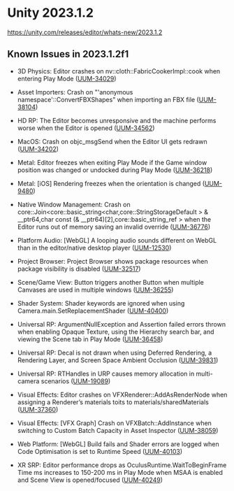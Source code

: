 # Unity 2023.1.2

https://unity.com/releases/editor/whats-new/2023.1.2

## Known Issues in 2023.1.2f1



*   3D Physics: Editor crashes on nv::cloth::FabricCookerImpl::cook when entering Play Mode ([UUM-34029](https://issuetracker.unity3d.com/issues/editor-crashes-on-nv-cloth-fabriccookerimpl-cook-when-entering-play-mode))
    
*   Asset Importers: Crash on "'anonymous namespace'::ConvertFBXShapes" when importing an FBX file ([UUM-38104](https://issuetracker.unity3d.com/issues/crash-on-anonymous-namespace-convertfbxshapes-when-importing-an-fbx-file))
    
*   HD RP: The Editor becomes unresponsive and the machine performs worse when the Editor is opened ([UUM-34562](https://issuetracker.unity3d.com/issues/the-editor-becomes-unresponsive-and-the-machine-performs-worse-when-the-editor-is-opened))
    
*   MacOS: Crash on objc\_msgSend when the Editor UI gets redrawn ([UUM-34202](https://issuetracker.unity3d.com/issues/macos-crash-on-objc-msgsend-when-ui-gets-redrawn))
    
*   Metal: Editor freezes when exiting Play Mode if the Game window position was changed or undocked during Play Mode ([UUM-36218](https://issuetracker.unity3d.com/issues/editor-freezes-when-exiting-play-mode-if-the-game-window-position-was-changed-or-undocked-during-play-mode))
    
*   Metal: \[iOS\] Rendering freezes when the orientation is changed ([UUM-9480](https://issuetracker.unity3d.com/issues/ios-rendering-freezes-when-the-orientation-is-changed))
    
*   Native Window Management: Crash on core::Join<core::basic\_string<char,core::StringStorageDefault > & \_\_ptr64,char const (& \_\_ptr64)\[2\],core::basic\_string\_ref > when the Editor runs out of memory saving an invalid override ([UUM-36776](https://issuetracker.unity3d.com/issues/crash-on-core-join-core-basic-string-char-core-stringstoragedefault-and-ptr64-char-const-and-ptr64-2-core-basic-string-ref-when-the-editor-runs-out-of-memory-saving-an-invalid-override))
    
*   Platform Audio: \[WebGL\] A looping audio sounds different on WebGL than in the editor/native desktop player ([UUM-12530](https://issuetracker.unity3d.com/issues/webgl-a-looping-audio-sounds-different-on-webgl-than-in-the-editor-slash-native-desktop-player))
    
*   Project Browser: Project Browser shows package resources when package visibility is disabled ([UUM-32517](https://issuetracker.unity3d.com/issues/project-browser-shows-package-resources-when-package-visibility-is-disabled))
    
*   Scene/Game View: Button triggers another Button when multiple Canvases are used in multiple windows ([UUM-36255](https://issuetracker.unity3d.com/issues/button-triggers-another-button-when-multiple-canvases-are-used-in-multiple-windows))
    
*   Shader System: Shader keywords are ignored when using Camera.main.SetReplacementShader ([UUM-40400](https://issuetracker.unity3d.com/issues/shader-keywords-are-ignored-when-using-camera-dot-main-dot-setreplacementshader))
    
*   Universal RP: ArgumentNullException and Assertion failed errors thrown when enabling Opaque Texture, using the Hierarchy search bar, and viewing the Scene tab in Play Mode ([UUM-36458](https://issuetracker.unity3d.com/issues/argumentnullexception-and-assertion-failed-errors-thrown-when-enabling-opaque-texture-using-the-hierarchy-search-bar-and-viewing-the-scene-tab-in-play-mode))
    
*   Universal RP: Decal is not drawn when using Deferred Rendering, a Rendering Layer, and Screen Space Ambient Occlusion ([UUM-39831](https://issuetracker.unity3d.com/issues/decal-is-not-drawn-when-using-deferred-rendering-a-rendering-layer-and-screen-space-ambient-occlusion))
    
*   Universal RP: RTHandles in URP causes memory allocation in multi-camera scenarios ([UUM-19089](https://issuetracker.unity3d.com/issues/urp-memory-leak-when-in-play-mode))
    
*   Visual Effects: Editor crashes on VFXRenderer::AddAsRenderNode when assigning a Renderer’s materials toits to materials/sharedMaterials ([UUM-37360](https://issuetracker.unity3d.com/issues/editor-crashes-on-vfxrenderer-addasrendernode-when-assigning-a-renderers-materials-toits-to-materials-slash-sharedmaterials))
    
*   Visual Effects: \[VFX Graph\] Crash on VFXBatch::AddInstance when switching to Custom Batch Capacity in Asset Inspector ([UUM-38059](https://issuetracker.unity3d.com/issues/vfx-graph-crash-on-vfxbatch-addinstance-when-switching-to-custom-batch-capacity-in-asset-inspector))
    
*   Web Platform: \[WebGL\] Build fails and Shader errors are logged when Code Optimisation is set to Runtime Speed ([UUM-40103](https://issuetracker.unity3d.com/issues/webgl-build-fails-and-shader-errors-are-logged-when-code-optimisation-is-set-to-runtime-speed))
    
*   XR SRP: Editor performance drops as OculusRuntime.WaitToBeginFrame Time ms increases to 150-200 ms in Play Mode when MSAA is enabled and Scene View is opened/focused ([UUM-40249](https://issuetracker.unity3d.com/issues/editor-performance-drops-as-oculusruntime-dot-waittobeginframe-time-ms-increases-to-150-200-ms-in-play-mode-when-msaa-is-enabled-and-scene-view-is-opened-slash-focused))